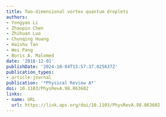```yaml
---
title: Two-dimensional vortex quantum droplets
authors:
- Yongyao Li
- Zhaopin Chen
- Zhihuan Luo
- Chunqing Huang
- Haishu Tan
- Wei Pang
- Boris A. Malomed
date: '2018-12-01'
publishDate: '2024-10-04T15:57:37.025637Z'
publication_types:
- article-journal
publication: '*Physical Review A*'
doi: 10.1103/PhysRevA.98.063602
links:
- name: URL
  url: https://link.aps.org/doi/10.1103/PhysRevA.98.063602
---
```

